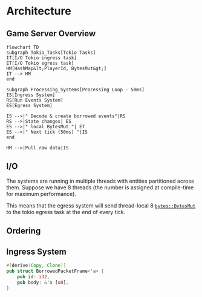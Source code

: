 # Architecture

## Game Server Overview

```mermaid
flowchart TD
subgraph Tokio_Tasks[Tokio Tasks]
IT[I/O Tokio ingress task]
ET[I/O Tokio egress task]
HM[HashMap&lt;PlayerId, BytesMut&gt;]
IT --> HM
end

subgraph Processing_Systems[Processing Loop - 50ms]
IS[Ingress System]
RS[Run Events System]
ES[Egress System]

IS -->|" Decode & create borrowed events"|RS
RS -->|State changes| ES
ES -->|" local BytesMut "| ET
ES -->|" Next tick (50ms) "|IS
end

HM -->|Pull raw data|IS
```

## I/O

The systems are running in multiple threads with entities partitioned across them.
Suppose we have 8 threads (the number is assigned at compile-time for maximum performance).

This means that the egress system will send thread-local 8 [
`bytes::BytesMut`](https://docs.rs/bytes/latest/bytes/struct.BytesMut.html)
to the tokio egress task at the end of every tick.

<GithubSnippet target="https://github.com/andrewgazelka/hyperion/blob/0c1a0386548d71485c442cf5e9c9ebb2ed58142e/crates/hyperion-proto/src/server_to_proxy.rs#L27-L44"></GithubSnippet>

## Ordering

## Ingress System

```rust
#[derive(Copy, Clone)]
pub struct BorrowedPacketFrame<'a> {
    pub id: i32,
    pub body: &'a [u8],
}
```


